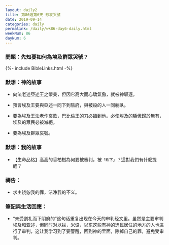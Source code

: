 ```yaml
---
layout: daily2
title: 第86週第6天 悲哀哭號
date: 2019-09-14
categories: daily
permalink: /daily/wk86-day6-daily.html
weekNum: 86
dayNum: 6
---
```


### 問題：先知要如何為埃及群眾哭號？

{%- include BibleLinks.html -%}

### 默想：神的故事
+ 向法老述亞述王之榮美，但因它高大而心驕氣傲，就被神驅逐。

+ 預言埃及王要與亞述一同下到陰府，與被殺的人一同躺臥。

+ 要為埃及王法老作哀歌，巴比倫王的刀必臨到他。必使埃及的驕傲歸於無有，埃及的眾民必被滅絕。

+ 要為埃及群眾哀號。


### 默想：我的故事
+ 【生命品格】高高的香柏樹為何要被審判，被`「砍下」`？這對我們有什麼提醒？


### 禱告：

+ 求主饶恕我的罪，洁净我的不义。

### 筆記與生活回應：

+ “未受割礼而下阴府的”这句话重复出现在今天的审判经文里。虽然是主要审判埃及和亚述，但同时对以拦，米设，以东这些有神的选民居住的地方的人也进行了审判，这让我学习到了要警醒，回到神的里面，除掉自己的罪，避免受审判。

